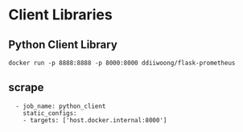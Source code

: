 # Client Libraries

## Python Client Library


```
docker run -p 8888:8888 -p 8000:8000 ddiiwoong/flask-prometheus
```

## scrape 

```
  - job_name: python_client
    static_configs:
    - targets: ['host.docker.internal:8000']
```
